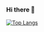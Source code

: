 ### Hi there 👋


[![Top Langs](https://github-readme-stats.vercel.app/api/top-langs/?username=colmanfranco&layout=compact)](https://github.com/anuraghazra/github-readme-stats)
